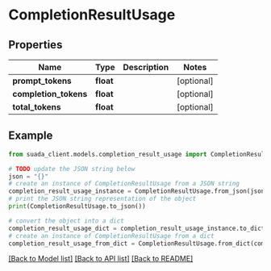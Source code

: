 # CompletionResultUsage


## Properties

Name | Type | Description | Notes
------------ | ------------- | ------------- | -------------
**prompt_tokens** | **float** |  | [optional] 
**completion_tokens** | **float** |  | [optional] 
**total_tokens** | **float** |  | [optional] 

## Example

```python
from suada_client.models.completion_result_usage import CompletionResultUsage

# TODO update the JSON string below
json = "{}"
# create an instance of CompletionResultUsage from a JSON string
completion_result_usage_instance = CompletionResultUsage.from_json(json)
# print the JSON string representation of the object
print(CompletionResultUsage.to_json())

# convert the object into a dict
completion_result_usage_dict = completion_result_usage_instance.to_dict()
# create an instance of CompletionResultUsage from a dict
completion_result_usage_from_dict = CompletionResultUsage.from_dict(completion_result_usage_dict)
```
[[Back to Model list]](../README.md#documentation-for-models) [[Back to API list]](../README.md#documentation-for-api-endpoints) [[Back to README]](../README.md)


